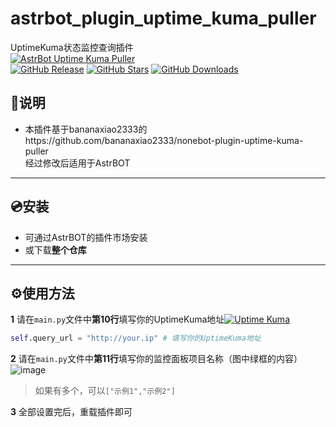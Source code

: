 # astrbot_plugin_uptime_kuma_puller
UptimeKuma状态监控查询插件<br>
[![AstrBot Uptime Kuma Puller](https://img.shields.io/badge/AstrBot_Uptime_Kuma_Puller-6ce197?style=for-the-badge&logo=github&logoColor=white)](https://github.com/HenryDu8133/astrbot_plugin_uptime_kuma_puller)<br>
[![GitHub Release](https://img.shields.io/badge/Plugin_v1.0-8a4cff?style=flat-square&logo=github)](https://github.com/HenryDu8133/astrbot_plugin_uptime_kuma_puller)
[![GitHub Stars](https://img.shields.io/github/stars/HenryDu8133/astrbot_plugin_uptime_kuma_puller?style=flat-square&logo=github&label=Stars&color=blue)](https://github.com/HenryDu8133/astrbot_plugin_uptime_kuma_puller)
[![GitHub Downloads](https://img.shields.io/github/downloads/HenryDu8133/astrbot_plugin_uptime_kuma_puller/latest/total?style=flat-square&label=Download%20Latest&color=green)](https://github.com/HenryDu8133/astrbot_plugin_uptime_kuma_puller/releases/latest)

## 📖说明
- 本插件基于bananaxiao2333的https://github.com/bananaxiao2333/nonebot-plugin-uptime-kuma-puller <br>
  经过修改后适用于AstrBOT

---
## 💿安装
 - 可通过AstrBOT的插件市场安装
 - 或下载**整个仓库**

---
## ⚙️使用方法
**1** 请在`main.py`文件中**第10行**填写你的UptimeKuma地址[![Uptime Kuma](https://img.shields.io/badge/Uptime_Kuma-6ce197?style=flat&logo=github&logoColor=white)](https://github.com/louislam/uptime-kuma) <br>
```python
self.query_url = "http://your.ip" # 填写你的UptimeKuma地址
```
**2** 请在`main.py`文件中**第11行**填写你的监控面板项目名称（图中绿框的内容）
![image](https://github.com/user-attachments/assets/7a4a2592-28c0-4dc7-94d0-2aef3f8e0347)
> 如果有多个，可以`["示例1","示例2"]`

**3** 全部设置完后，重载插件即可
